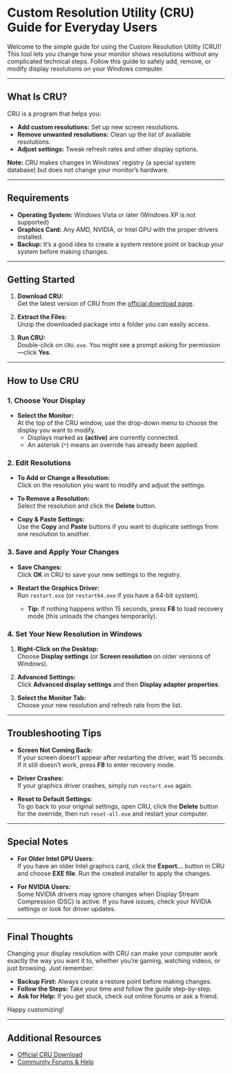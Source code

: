 # Custom Resolution Utility (CRU) Guide for Everyday Users

Welcome to the simple guide for using the Custom Resolution Utility (CRU)! This tool lets you change how your monitor shows resolutions without any complicated technical steps. Follow this guide to safely add, remove, or modify display resolutions on your Windows computer.

---

## What Is CRU?

CRU is a program that helps you:
- **Add custom resolutions:** Set up new screen resolutions.
- **Remove unwanted resolutions:** Clean up the list of available resolutions.
- **Adjust settings:** Tweak refresh rates and other display options.

**Note:** CRU makes changes in Windows’ registry (a special system database) but does not change your monitor’s hardware.

---

## Requirements

- **Operating System:** Windows Vista or later (Windows XP is not supported)
- **Graphics Card:** Any AMD, NVIDIA, or Intel GPU with the proper drivers installed.
- **Backup:** It’s a good idea to create a system restore point or backup your system before making changes.

---

## Getting Started

1. **Download CRU:**  
   Get the latest version of CRU from the [official download page](#).

2. **Extract the Files:**  
   Unzip the downloaded package into a folder you can easily access.

3. **Run CRU:**  
   Double-click on `CRU.exe`. You might see a prompt asking for permission—click **Yes**.

---

## How to Use CRU

### 1. Choose Your Display

- **Select the Monitor:**  
  At the top of the CRU window, use the drop-down menu to choose the display you want to modify.  
  - Displays marked as **(active)** are currently connected.
  - An asterisk (`*`) means an override has already been applied.

### 2. Edit Resolutions

- **To Add or Change a Resolution:**  
  Click on the resolution you want to modify and adjust the settings.
  
- **To Remove a Resolution:**  
  Select the resolution and click the **Delete** button.

- **Copy & Paste Settings:**  
  Use the **Copy** and **Paste** buttons if you want to duplicate settings from one resolution to another.

### 3. Save and Apply Your Changes

- **Save Changes:**  
  Click **OK** in CRU to save your new settings to the registry.
  
- **Restart the Graphics Driver:**  
  Run `restart.exe` (or `restart64.exe` if you have a 64-bit system).  
  - **Tip:** If nothing happens within 15 seconds, press **F8** to load recovery mode (this unloads the changes temporarily).

### 4. Set Your New Resolution in Windows

1. **Right-Click on the Desktop:**  
   Choose **Display settings** (or **Screen resolution** on older versions of Windows).

2. **Advanced Settings:**  
   Click **Advanced display settings** and then **Display adapter properties**.

3. **Select the Monitor Tab:**  
   Choose your new resolution and refresh rate from the list.

---

## Troubleshooting Tips

- **Screen Not Coming Back:**  
  If your screen doesn’t appear after restarting the driver, wait 15 seconds. If it still doesn’t work, press **F8** to enter recovery mode.

- **Driver Crashes:**  
  If your graphics driver crashes, simply run `restart.exe` again.

- **Reset to Default Settings:**  
  To go back to your original settings, open CRU, click the **Delete** button for the override, then run `reset-all.exe` and restart your computer.

---

## Special Notes

- **For Older Intel GPU Users:**  
  If you have an older Intel graphics card, click the **Export...** button in CRU and choose **EXE file**. Run the created installer to apply the changes.

- **For NVIDIA Users:**  
  Some NVIDIA drivers may ignore changes when Display Stream Compression (DSC) is active. If you have issues, check your NVIDIA settings or look for driver updates.

---

## Final Thoughts

Changing your display resolution with CRU can make your computer work exactly the way you want it to, whether you’re gaming, watching videos, or just browsing. Just remember:
- **Backup First:** Always create a restore point before making changes.
- **Follow the Steps:** Take your time and follow the guide step-by-step.
- **Ask for Help:** If you get stuck, check out online forums or ask a friend.

Happy customizing!

---

## Additional Resources

- [Official CRU Download](#)
- [Community Forums & Help](#)
